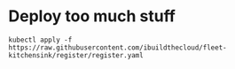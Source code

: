 Deploy too much stuff
====================

```
kubectl apply -f https://raw.githubusercontent.com/ibuildthecloud/fleet-kitchensink/register/register.yaml
```

